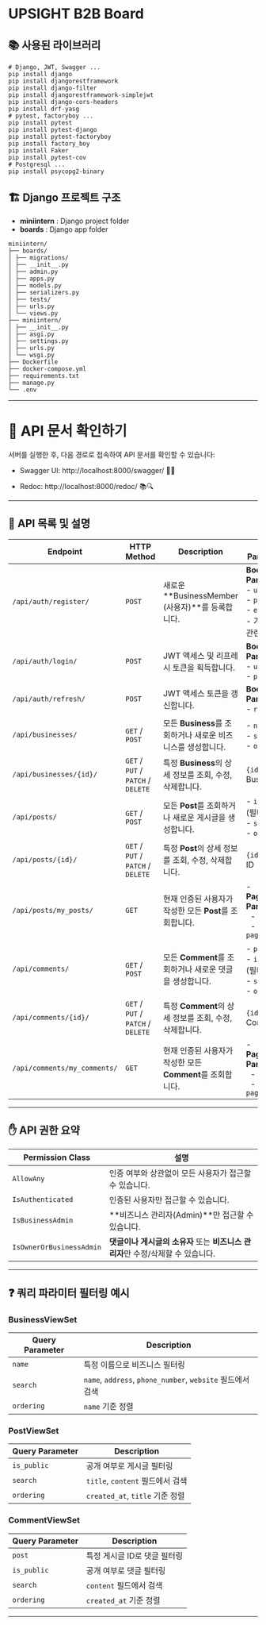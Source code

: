 # UPSIGHT B2B Board

## 📚 사용된 라이브러리

```shell
# Django, JWT, Swagger ...
pip install django
pip install djangorestframework
pip install django-filter
pip install djangorestframework-simplejwt
pip install django-cors-headers
pip install drf-yasg
# pytest, factoryboy ...
pip install pytest
pip install pytest-django
pip install pytest-factoryboy
pip install factory_boy
pip install Faker
pip install pytest-cov
# Postgresql ...
pip install psycopg2-binary
```

## 🏗️ Django 프로젝트 구조

-   **miniintern** : Django project folder
-   **boards** : Django app folder

```
miniintern/
├── boards/
│ ├── migrations/
│ ├── __init__.py
│ ├── admin.py
│ ├── apps.py
│ ├── models.py
│ ├── serializers.py
│ ├── tests/
│ ├── urls.py
│ └── views.py
├── miniintern/
│ ├── __init__.py
│ ├── asgi.py
│ ├── settings.py
│ ├── urls.py
│ └── wsgi.py
├── Dockerfile
├── docker-compose.yml
├── requirements.txt
├── manage.py
└── .env
```

---

# 📄 API 문서 확인하기

서버를 실행한 후, 다음 경로로 접속하여 API 문서를 확인할 수 있습니다:

-   Swagger UI: http://localhost:8000/swagger/ 🐍✨

-   Redoc: http://localhost:8000/redoc/ 📚🔍

---

## 📜 **API 목록 및 설명**

| **Endpoint**                 | **HTTP Method**                    | **Description**                                              | **Query Parameters**                                                                                   | **Permissions**                       | **View**                     |
| ---------------------------- | ---------------------------------- | ------------------------------------------------------------ | ------------------------------------------------------------------------------------------------------ | ------------------------------------- | ---------------------------- |
| `/api/auth/register/`        | `POST`                             | 새로운 **BusinessMember (사용자)**를 등록합니다.             | **Body Parameters:** <br> - `username` <br> - `password` <br> - `email` <br> - 기타 사용자 관련 필드들 | `AllowAny`                            | `RegisterView`               |
| `/api/auth/login/`           | `POST`                             | JWT 액세스 및 리프레시 토큰을 획득합니다.                    | **Body Parameters:** <br> - `username` <br> - `password`                                               | `AllowAny`                            | `TokenObtainPairView`        |
| `/api/auth/refresh/`         | `POST`                             | JWT 액세스 토큰을 갱신합니다.                                | **Body Parameters:** <br> - `refresh`                                                                  | `AllowAny`                            | `TokenRefreshView`           |
| `/api/businesses/`           | `GET` / `POST`                     | 모든 **Business**를 조회하거나 새로운 비즈니스를 생성합니다. | - `name` (필터) <br> - `search` <br> - `ordering`                                                      | `IsAuthenticated` & `IsBusinessAdmin` | `BusinessViewSet`            |
| `/api/businesses/{id}/`      | `GET` / `PUT` / `PATCH` / `DELETE` | 특정 **Business**의 상세 정보를 조회, 수정, 삭제합니다.      | `{id}`: Business ID                                                                                    | `IsAuthenticated` & `IsBusinessAdmin` | `BusinessViewSet`            |
| `/api/posts/`                | `GET` / `POST`                     | 모든 **Post**를 조회하거나 새로운 게시글을 생성합니다.       | - `is_public` (필터) <br> - `search` <br> - `ordering`                                                 | `IsAuthenticated`                     | `PostViewSet`                |
| `/api/posts/{id}/`           | `GET` / `PUT` / `PATCH` / `DELETE` | 특정 **Post**의 상세 정보를 조회, 수정, 삭제합니다.          | `{id}`: Post ID                                                                                        | `IsOwnerOrBusinessAdmin`              | `PostViewSet`                |
| `/api/posts/my_posts/`       | `GET`                              | 현재 인증된 사용자가 작성한 모든 **Post**를 조회합니다.      | - **Pagination Parameters:** <br> &nbsp;&nbsp;- `page` <br> &nbsp;&nbsp;- `page_size`                  | `IsAuthenticated`                     | `PostViewSet.my_posts`       |
| `/api/comments/`             | `GET` / `POST`                     | 모든 **Comment**를 조회하거나 새로운 댓글을 생성합니다.      | - `post` (필터) <br> - `is_public` (필터) <br> - `search` <br> - `ordering`                            | `IsAuthenticated`                     | `CommentViewSet`             |
| `/api/comments/{id}/`        | `GET` / `PUT` / `PATCH` / `DELETE` | 특정 **Comment**의 상세 정보를 조회, 수정, 삭제합니다.       | `{id}`: Comment ID                                                                                     | `IsOwnerOrBusinessAdmin`              | `CommentViewSet`             |
| `/api/comments/my_comments/` | `GET`                              | 현재 인증된 사용자가 작성한 모든 **Comment**를 조회합니다.   | - **Pagination Parameters:** <br> &nbsp;&nbsp;- `page` <br> &nbsp;&nbsp;- `page_size`                  | `IsAuthenticated`                     | `CommentViewSet.my_comments` |

---

## ✋ **API 권한 요약**

| **Permission Class**     | **설명**                                                                         |
| ------------------------ | -------------------------------------------------------------------------------- |
| `AllowAny`               | 인증 여부와 상관없이 모든 사용자가 접근할 수 있습니다.                           |
| `IsAuthenticated`        | 인증된 사용자만 접근할 수 있습니다.                                              |
| `IsBusinessAdmin`        | **비즈니스 관리자(Admin)**만 접근할 수 있습니다.                                 |
| `IsOwnerOrBusinessAdmin` | **댓글이나 게시글의 소유자** 또는 **비즈니스 관리자**만 수정/삭제할 수 있습니다. |

---

## ❓ **쿼리 파라미터 필터링 예시**

### **BusinessViewSet**

| **Query Parameter** | **Description**                                            |
| ------------------- | ---------------------------------------------------------- |
| `name`              | 특정 이름으로 비즈니스 필터링                              |
| `search`            | `name`, `address`, `phone_number`, `website` 필드에서 검색 |
| `ordering`          | `name` 기준 정렬                                           |

### **PostViewSet**

| **Query Parameter** | **Description**                  |
| ------------------- | -------------------------------- |
| `is_public`         | 공개 여부로 게시글 필터링        |
| `search`            | `title`, `content` 필드에서 검색 |
| `ordering`          | `created_at`, `title` 기준 정렬  |

### **CommentViewSet**

| **Query Parameter** | **Description**              |
| ------------------- | ---------------------------- |
| `post`              | 특정 게시글 ID로 댓글 필터링 |
| `is_public`         | 공개 여부로 댓글 필터링      |
| `search`            | `content` 필드에서 검색      |
| `ordering`          | `created_at` 기준 정렬       |

---

```

```
